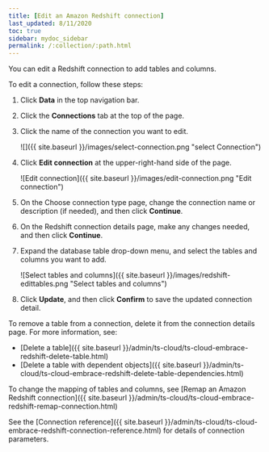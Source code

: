 ```yaml
---
title: [Edit an Amazon Redshift connection]
last_updated: 8/11/2020
toc: true
sidebar: mydoc_sidebar
permalink: /:collection/:path.html
---
```


You can edit a Redshift connection to add tables and columns.

To edit a connection, follow these steps:

1. Click **Data** in the top navigation bar.

2. Click the **Connections** tab at the top of the page.

3. Click the name of the connection you want to edit.

   ![]({{ site.baseurl }}/images/select-connection.png "select Connection")

4. Click **Edit connection** at the upper-right-hand side of the page.

   ![Edit connection]({{ site.baseurl }}/images/edit-connection.png "Edit connection")

5. On the Choose connection type page, change the connection name or description (if needed), and then click **Continue**.  

6. On the Redshift connection details page, make any changes needed, and then click **Continue**.

7. Expand the database table drop-down menu, and select the tables and columns you want to add.

    ![Select tables and columns]({{ site.baseurl }}/images/redshift-edittables.png "Select tables and columns")

8. Click **Update**, and then click **Confirm** to save the updated connection detail.

To remove a table from a connection, delete it from the connection details page. For more information, see:
- [Delete a table]({{ site.baseurl }}/admin/ts-cloud/ts-cloud-embrace-redshift-delete-table.html)
- [Delete a table with dependent objects]({{ site.baseurl }}/admin/ts-cloud/ts-cloud-embrace-redshift-delete-table-dependencies.html)

To change the mapping of tables and columns, see [Remap an Amazon Redshift connection]({{ site.baseurl }}/admin/ts-cloud/ts-cloud-embrace-redshift-remap-connection.html)

See the [Connection reference]({{ site.baseurl }}/admin/ts-cloud/ts-cloud-embrace-redshift-connection-reference.html) for details of connection parameters.
